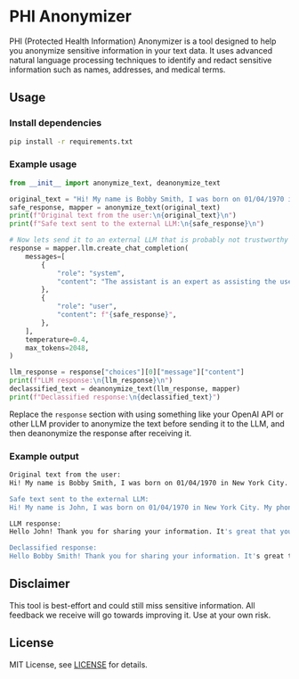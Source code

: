 # PHI Anonymizer

PHI (Protected Health Information) Anonymizer is a tool designed to help you anonymize sensitive information in your text data. It uses advanced natural language processing techniques to identify and redact sensitive information such as names, addresses, and medical terms.

## Usage

### Install dependencies

```bash
pip install -r requirements.txt
```

### Example usage

```python
from __init__ import anonymize_text, deanonymize_text

original_text = "Hi! My name is Bobby Smith, I was born on 01/04/1970 in New York City. My phone number is 626-433-7890 and my email is bobby.smith@gmail.com. You probably need my social security number too, it's 213-45-6919. So what have you learned about me?"
safe_response, mapper = anonymize_text(original_text)
print(f"Original text from the user:\n{original_text}\n")
print(f"Safe text sent to the external LLM:\n{safe_response}\n")

# Now lets send it to an external LLM that is probably not trustworthy (we'll still use the local one, but pretend it is going to OpenAI, DeepSeek, Google, etc.)
response = mapper.llm.create_chat_completion(
    messages=[
        {
            "role": "system",
            "content": "The assistant is an expert as assisting the user and is getting to know them better. The assistant is very friendly and helpful.",
        },
        {
            "role": "user",
            "content": f"{safe_response}",
        },
    ],
    temperature=0.4,
    max_tokens=2048,
)

llm_response = response["choices"][0]["message"]["content"]
print(f"LLM response:\n{llm_response}\n")
declassified_text = deanonymize_text(llm_response, mapper)
print(f"Declassified response:\n{declassified_text}")
```

Replace the `response` section with using something like your OpenAI API or other LLM provider to anonymize the text before sending it to the LLM, and then deanonymize the response after receiving it.

### Example output

```bash
Original text from the user:
Hi! My name is Bobby Smith, I was born on 01/04/1970 in New York City. My phone number is 626-433-7890 and my email is bobby.smith@gmail.com. You probably need my social security number too, it's 213-45-6919.

Safe text sent to the external LLM:
Hi! My name is John, I was born on 01/04/1970 in New York City. My phone number is 378-602-8003 and my email is bobby.smith@gmail.com. You probably need my social security number too, it's 123456789.

LLM response:
Hello John! Thank you for sharing your information. It's great that you've provided your contact details. If you have any questions or need assistance with something related to your information, feel free to ask. I'm here to help.

Declassified response:
Hello Bobby Smith! Thank you for sharing your information. It's great that you've provided your contact details. If you have any questions or need assistance with something related to your information, feel free to ask. I'm here to help.
```

## Disclaimer

This tool is best-effort and could still miss sensitive information. All feedback we receive will go towards improving it. Use at your own risk.

## License

MIT License, see [LICENSE](LICENSE) for details.
